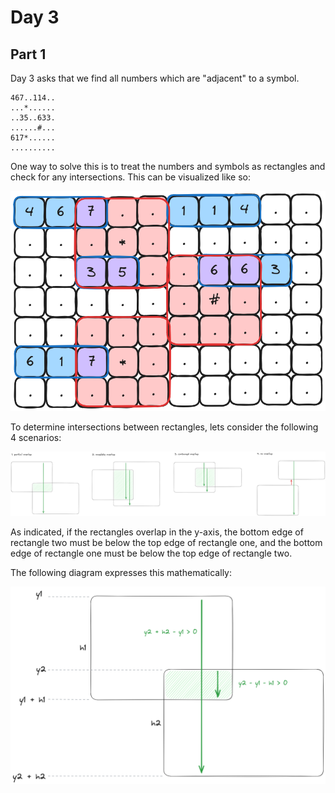 # Day 3

## Part 1

Day 3 asks that we find all numbers which are "adjacent" to a symbol.

```text
467..114..
...*......
..35..633.
......#...
617*......
..........
```

One way to solve this is to treat the numbers and symbols as rectangles and
check for any intersections. This can be visualized like so:

![Grid](.assets/grid.png)

To determine intersections between rectangles, lets consider the following 4
scenarios:

![Overlap scenarios](.assets/rectangle-overlap-scenarios.png)

As indicated, if the rectangles overlap in the y-axis, the bottom edge of
rectangle two must be below the top edge of rectangle one, and the bottom edge
of rectangle one must be below the top edge of rectangle two.

The following diagram expresses this mathematically:

![Rectangle overlap formula](.assets/rectangle-overlap-formula.png)
